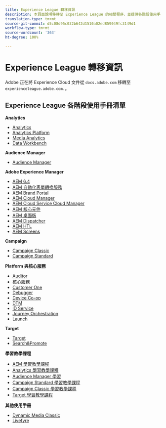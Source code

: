 ```yaml
---
title: Experience League 轉移資訊
description: 本頁面說明移轉至 Experience League 的相關程序，並提供各階段使用手冊的連結清單。
translation-type: tm+mt
source-git-commit: d5c08d95c032b642d1510a02ed859049fc3149d1
workflow-type: tm+mt
source-wordcount: '363'
ht-degree: 100%

---
```



# Experience League 轉移資訊

Adobe 正在將 Experience Cloud 文件從 `docs.adobe.com` 移轉至 `experienceleague.adobe.com.`。

## Experience League 各階段使用手冊清單

**Analytics**

* [Analytics](https://experienceleague.adobe.com/docs/analytics/landing/index.html)
* [Analytics Platform](https://experienceleague.adobe.com/docs/analytics-platform/using/cja-landing.html)
* [Media Analytics](https://experienceleague.adobe.com/docs/media-analytics/using/media-overview.html)
* [Data Workbench](https://experienceleague.adobe.com/docs/data-workbench/using/index.html)

**Audience Manager**

* [Audience Manager](https://experienceleague.adobe.com/docs/audience-manager/user-guide/aam-home.html)

**Adobe Experience Manager**

* [AEM 6.4](https://experienceleague.adobe.com/docs/experience-manager-64/administering/index.html)
* [AEM 自動化表單轉換服務](https://experienceleague.adobe.com/docs/aem-forms-automated-conversion-service/using/introduction.html)
* [AEM Brand Portal](https://experienceleague.adobe.com/docs/experience-manager-brand-portal/using/index.html)
* [AEM Cloud Manager](https://experienceleague.adobe.com/docs/experience-manager-cloud-manager/using/introduction-to-cloud-manager.html)
* [AEM Cloud Service Cloud Manager](https://experienceleague.adobe.com/docs/experience-manager-cloud-service-cloud-manager/using/introduction-to-cloud-service.html)
* [AEM 核心元件](https://experienceleague.adobe.com/docs/experience-manager-core-components/using/introduction.html)
* [AEM 桌面版](https://experienceleague.adobe.com/docs/experience-manager-desktop-app/using/introduction.html)
* [AEM Dispatcher](https://experienceleague.adobe.com/docs/experience-manager-dispatcher/using/dispatcher.html)
* [AEM HTL](https://experienceleague.adobe.com/docs/experience-manager-htl/using/overview.html)
* [AEM Screens](https://experienceleague.adobe.com/docs/experience-manager-screens/user-guide/aem-screens-introduction.html)

**Campaign**

* [Campaign Classic](https://experienceleague.adobe.com/docs/campaign-classic/using/campaign-classic-home.html)
* [Campaign Standard](https://experienceleague.adobe.com/docs/campaign-standard/using/campaign-standard-home.html)

**Platform 與核心服務**

* [Auditor](https://experienceleague.adobe.com/docs/auditor/using/overview.html)
* [核心服務](https://experienceleague.adobe.com/docs/core-services/interface/marketing-cloud-integrations.html)
* [Customer One](https://experienceleague.adobe.com/docs/customer-one/using/index.html)
* [Debugger](https://experienceleague.adobe.com/docs/debugger/using/experience-cloud-debugger.html)
* [Device Co-op](https://experienceleague.adobe.com/docs/device-co-op/using/index.html)
* [DTM](https://experienceleague.adobe.com/docs/dtm/using/dtm-home.html)
* [ID Service](https://experienceleague.adobe.com/docs/id-service/using/index.html)
* [Journey Orchestration](https://experienceleague.adobe.com/docs/journeys/using/journey-orchestration-home.html)
* [Launch](https://experienceleague.adobe.com/docs/launch/using/overview.html)

**Target**

* [Target](https://experienceleague.adobe.com/docs/target/using/target-home.html)
* [Search&amp;Promote](https://experienceleague.adobe.com/docs/search-promote/using/sp-home.html)

**學習教學課程**

* [AEM 學習教學課程](https://experienceleague.adobe.com/docs/audience-manager-learn/tutorials/overview.html)
* [Analytics 學習教學課程](https://experienceleague.adobe.com/docs/analytics-learn/tutorials/overview.html)
* [Audience Manager 學習](https://experienceleague.adobe.com/docs/audience-manager-learn/tutorials/overview.html)
* [Campaign Standard 學習教學課程](https://experienceleague.adobe.com/docs/campaign-standard-learn/tutorials/overview.html)
* [Campaign Classic 學習教學課程](https://experienceleague.adobe.com/docs/campaign-classic-learn/tutorials/overview.html)
* [Target 學習教學課程](https://experienceleague.adobe.com/docs/target-learn/tutorials/overview.html)

**其他使用手冊**

* [Dynamic Media Classic](https://experienceleague.adobe.com/docs/dynamic-media-classic/using/index.html)
* [Livefyre](https://experienceleague.adobe.com/docs/livefyre/using/index.html)
